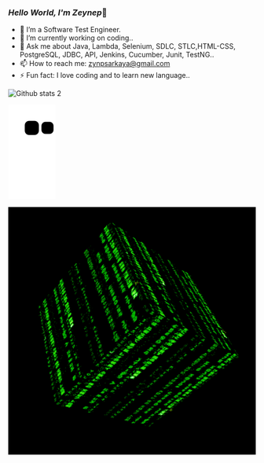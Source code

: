 
 ### ***Hello World, I'm Zeynep***👋


- 🌱 I’m a Software Test Engineer.
- 🔭 I’m currently working on coding..
- 💬 Ask me about Java, Lambda, Selenium, SDLC, STLC,HTML-CSS, PostgreSQL, JDBC, API, Jenkins, Cucumber, Junit, TestNG..
- 📫 How to reach me: zynpsarkaya@gmail.com
- ⚡ Fun fact: I love coding and to learn new language.. 

![Github stats 2](https://github-readme-stats.vercel.app/api?username=ToKyOzY&show_icons=true&theme=radical)

![snake gif](https://github.com/SenaYcdl/SenaYcdl/blob/output/github-contribution-grid-snake.svg)


<img src="https://raw.githubusercontent.com/ToKyOzY/ToKyOzY/main/GRASPSKILLS%20PMP%20CERTIFICATIO_%20A%20LOT%20MORE%20THAN%20A%20PROMISING%20CAREER%20PATH.gif" width="auto">


